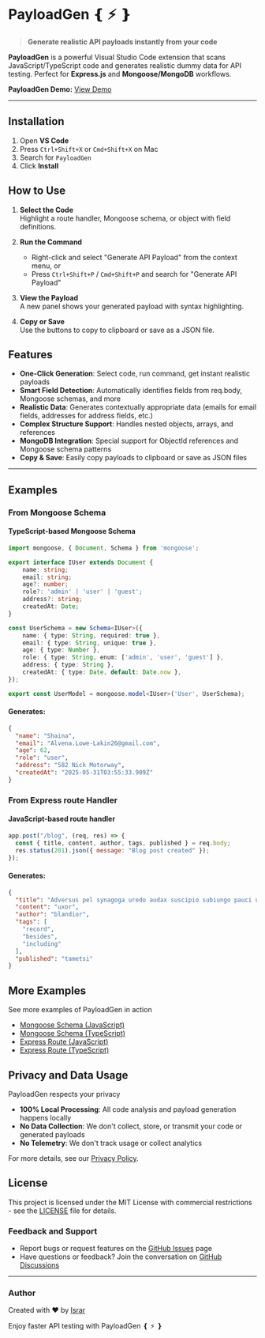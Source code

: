 # PayloadGen ❴ ⚡ ❵

> **Generate realistic API payloads instantly from your code**

**PayloadGen** is a powerful Visual Studio Code extension that scans JavaScript/TypeScript code and generates realistic dummy data for API testing. Perfect for **Express.js** and **Mongoose/MongoDB** workflows.

**PayloadGen Demo:** [View Demo](https://res.cloudinary.com/cloudupload11111/image/upload/v1748714275/opensource/payloadgen_demos/Part_1_Gif_JS_Mongoose_wov2ja.gif)

---

## Installation

1. Open **VS Code**
2. Press `Ctrl+Shift+X` or `Cmd+Shift+X` on Mac
3. Search for `PayloadGen`
4. Click **Install**

## How to Use

1. **Select the Code**  
   Highlight a route handler, Mongoose schema, or object with field definitions.

2. **Run the Command**    
   - Right-click and select "Generate API Payload" from the context menu, or
   - Press `Ctrl+Shift+P` / `Cmd+Shift+P` and search for "Generate API Payload"

3. **View the Payload**  
   A new panel shows your generated payload with syntax highlighting.

4. **Copy or Save**  
   Use the buttons to copy to clipboard or save as a JSON file.

## Features

- **One-Click Generation**: Select code, run command, get instant realistic payloads
- **Smart Field Detection**: Automatically identifies fields from req.body, Mongoose schemas, and more
- **Realistic Data**: Generates contextually appropriate data (emails for email fields, addresses for address fields, etc.)
- **Complex Structure Support**: Handles nested objects, arrays, and references
- **MongoDB Integration**: Special support for ObjectId references and Mongoose schema patterns
- **Copy & Save**: Easily copy payloads to clipboard or save as JSON files

---

## Examples

### From Mongoose Schema

#### TypeScript-based Mongoose Schema

```typescript
import mongoose, { Document, Schema } from 'mongoose';

export interface IUser extends Document {
    name: string;
    email: string;
    age?: number;
    role?: 'admin' | 'user' | 'guest';
    address?: string;
    createdAt: Date;
}

const UserSchema = new Schema<IUser>({
    name: { type: String, required: true },
    email: { type: String, unique: true },
    age: { type: Number },
    role: { type: String, enum: ['admin', 'user', 'guest'] },
    address: { type: String },
    createdAt: { type: Date, default: Date.now },
});

export const UserModel = mongoose.model<IUser>('User', UserSchema);

```

#### Generates:

```json
{
  "name": "Shaina",
  "email": "Alvena.Lowe-Lakin26@gmail.com",
  "age": 62,
  "role": "user",
  "address": "582 Nick Motorway",
  "createdAt": "2025-05-31T03:55:33.909Z"
}
```

### From Express route Handler
#### JavaScript-based route handler

```javascript
app.post("/blog", (req, res) => {
  const { title, content, author, tags, published } = req.body;
  res.status(201).json({ message: "Blog post created" });
});

```

#### Generates:

```json
{
  "title": "Adversus pel synagoga uredo audax suscipio subiungo pauci usitas.",
  "content": "uxor",
  "author": "blandior",
  "tags": [
    "record",
    "besides",
    "including"
  ],
  "published": "tametsi"
}
```
## More Examples

See more examples of PayloadGen in action

- [Mongoose Schema (JavaScript)](https://res.cloudinary.com/cloudupload11111/image/upload/v1748714275/opensource/payloadgen_demos/Part_1_Gif_JS_Mongoose_wov2ja.gif)
- [Mongoose Schema (TypeScript)](https://res.cloudinary.com/cloudupload11111/image/upload/v1748714269/opensource/payloadgen_demos/Part_2_Gif_TS_Mongoose_abyylz.gif)
- [Express Route (JavaScript)](https://res.cloudinary.com/cloudupload11111/image/upload/v1748714268/opensource/payloadgen_demos/Part_4_Gif_TS_Route_Handler_dxamvg.gif)
- [Express Route (TypeScript)](https://res.cloudinary.com/cloudupload11111/image/upload/v1748714267/opensource/payloadgen_demos/Part_3_Gif_JS_Route_Handler_v2gxmw.gif)

## Privacy and Data Usage

PayloadGen respects your privacy

- **100% Local Processing**: All code analysis and payload generation happens locally
- **No Data Collection**: We don't collect, store, or transmit your code or generated payloads
- **No Telemetry**: We don't track usage or collect analytics

For more details, see our [Privacy Policy](https://github.com/Israr-11/payloadgen/blob/main/PRIVACY.md).

## License

This project is licensed under the MIT License with commercial restrictions - see the [LICENSE](https://github.com/Israr-11/payloadgen/blob/main/LICENSE) file for details.


### Feedback and Support

-  Report bugs or request features on the [GitHub Issues](https://github.com/Israr-11/payloadgen/issues) page  
-  Have questions or feedback? Join the conversation on [GitHub Discussions](https://github.com/Israr-11/payloadgen/discussions)

---

### Author
Created with ❤️ by [Israr](https://github.com/Israr-11)

Enjoy faster API testing with PayloadGen ❴ ⚡ ❵
